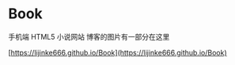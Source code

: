 # Book
手机端 HTML5 小说网站
博客的图片有一部分在这里

[https://lijinke666.github.io/Book](https://lijinke666.github.io/Book)
